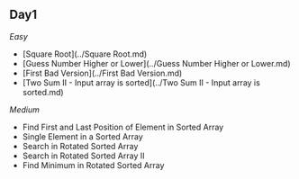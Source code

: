 ## Day1

*Easy*
- [Square Root](../Square Root.md)
- [Guess Number Higher or Lower](../Guess Number Higher or Lower.md)
- [First Bad Version](../First Bad Version.md)
- [Two Sum II - Input array is sorted](../Two Sum II - Input array is sorted.md)

*Medium*
- Find First and Last Position of Element in Sorted Array
- Single Element in a Sorted Array
- Search in Rotated Sorted Array
- Search in Rotated Sorted Array II
- Find Minimum in Rotated Sorted Array
